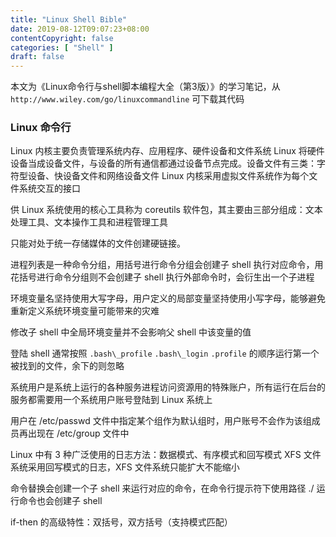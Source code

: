 ```yaml
---
title: "Linux Shell Bible"
date: 2019-08-12T09:07:23+08:00
contentCopyright: false
categories: [ "Shell" ]
draft: false
---
```


本文为《Linux命令行与shell脚本编程大全（第3版）》的学习笔记，从 `http://www.wiley.com/go/linuxcommandline` 可下载其代码

### Linux 命令行
Linux 内核主要负责管理系统内存、应用程序、硬件设备和文件系统 
Linux 将硬件设备当成设备文件，与设备的所有通信都通过设备节点完成。设备文件有三类：字符型设备、快设备文件和网络设备文件 
Linux 内核采用虚拟文件系统作为每个文件系统交互的接口 

供 Linux 系统使用的核心工具称为 coreutils 软件包，其主要由三部分组成：文本处理工具、文本操作工具和进程管理工具 



只能对处于统一存储媒体的文件创建硬链接。

进程列表是一种命令分组，用括号进行命令分组会创建子 shell 执行对应命令，用花括号进行命令分组则不会创建子 shell
执行外部命令时，会衍生出一个子进程

环境变量名坚持使用大写字母，用户定义的局部变量坚持使用小写字母，能够避免重新定义系统环境变量可能带来的灾难

修改子 shell 中全局环境变量并不会影响父 shell 中该变量的值

登陆 shell 通常按照 `.bash\_profile` `.bash\_login` `.profile` 的顺序运行第一个被找到的文件，余下的则忽略

系统用户是系统上运行的各种服务进程访问资源用的特殊账户，所有运行在后台的服务都需要用一个系统用户账号登陆到 Linux 系统上

用户在 /etc/passwd 文件中指定某个组作为默认组时，用户账号不会作为该组成员再出现在 /etc/group 文件中

Linux 中有 3 种广泛使用的日志方法：数据模式、有序模式和回写模式
XFS 文件系统采用回写模式的日志，XFS 文件系统只能扩大不能缩小

命令替换会创建一个子 shell 来运行对应的命令，在命令行提示符下使用路径 ./ 运行命令也会创建子 shell

if-then 的高级特性：双括号，双方括号（支持模式匹配）
